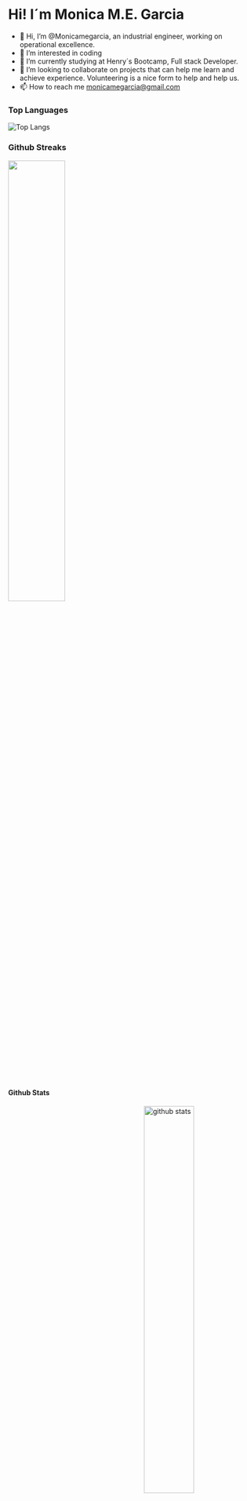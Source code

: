 # Hi! I´m Monica M.E. Garcia 
- 👋 Hi, I’m @Monicamegarcia, an industrial engineer, working on operational excellence.
- 👀 I’m interested in coding
- 🌱 I’m currently studying at Henry´s Bootcamp, Full stack Developer.
- 💞️ I’m looking to collaborate on projects that can help me learn and achieve experience. Volunteering is a nice form to help and help us.
- 📫 How to reach me monicamegarcia@gmail.com

### Top Languages
 ![Top Langs](https://github-readme-stats.vercel.app/api/top-langs/?username=Monicamegarcia&layout=compact)

### Github Streaks
<img src="https://github-readme-streak-stats.herokuapp.com/?user=Monicamegarcia&theme=dark" width="48%" >

#### Github Stats
<img src="https://github-readme-stats.vercel.app/api?username={Monicamegarcia}&show_icons=true&theme=gotham" alt="github stats" width="45%" align="right"/>

<!---
Monicamegarcia/Monicamegarcia is a ✨ special ✨ repository because its `README.md` (this file) appears on your GitHub profile.
You can click the Preview link to take a look at your changes.
--->
